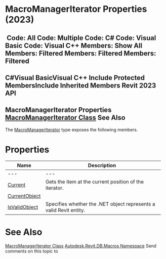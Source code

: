 # MacroManagerIterator Properties (2023)

﻿
 Code: All Code: Multiple Code: C# Code: Visual Basic Code: Visual C++  Members: Show All Members: Filtered Members: Filtered Members: Filtered   
---  
C#Visual BasicVisual C++
Include Protected MembersInclude Inherited Members
Revit 2023 API  
---  
MacroManagerIterator Properties  
[MacroManagerIterator Class](2e602955-0aaf-f39f-720f-d6269ec8ce26.md "MacroManagerIterator Class") See Also  
---  
The [MacroManagerIterator](2e602955-0aaf-f39f-720f-d6269ec8ce26.md "MacroManagerIterator Class") type exposes the following members.
# Properties
| Name | Description |
| --- | --- |
| --- | --- | --- |
| [Current](1d5dc2e5-fd8a-c30e-0d57-488d747f5d41.md "Current Property") | Gets the item at the current position of the iterator. |
| [CurrentObject](cd48f1f3-012d-c5a2-01f2-b5b413188959.md "CurrentObject Property") |
| [IsValidObject](05fdabfa-c48f-4532-c1fb-27544e5494fd.md "IsValidObject Property") | Specifies whether the .NET object represents a valid Revit entity. |

# See Also
[MacroManagerIterator Class](2e602955-0aaf-f39f-720f-d6269ec8ce26.md "MacroManagerIterator Class")
[Autodesk.Revit.DB.Macros Namespace](8b8f9876-f4c2-abff-fc5b-79e337d84e01.md "Autodesk.Revit.DB.Macros Namespace")
Send comments on this topic to 